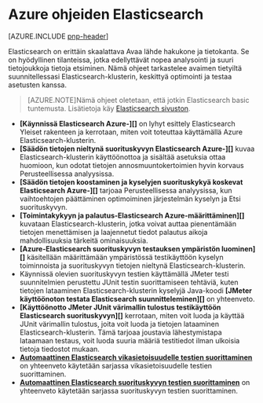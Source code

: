 
<properties
   pageTitle="Azure ohjeiden Elasticsearch | Microsoft Azure"
   description="Azure ohjeiden Elasticsearch."
   services=""
   documentationCenter="na"
   authors="dragon119"
   manager="bennage"
   editor=""
   tags=""/>

<tags
   ms.service="guidance"
   ms.devlang="na"
   ms.topic="article"
   ms.tgt_pltfrm="na"
   ms.workload="na"
   ms.date="09/22/2016"
   ms.author="masashin"/>

# <a name="elasticsearch-on-azure-guidance"></a>Azure ohjeiden Elasticsearch 

[AZURE.INCLUDE [pnp-header](../../includes/guidance-pnp-header-include.md)]

Elasticsearch on erittäin skaalattava Avaa lähde hakukone ja tietokanta. Se on hyödyllinen tilanteissa, jotka edellyttävät nopea analysointi ja suuri tietojoukkoja tietoja etsiminen. Nämä ohjeet tarkastelee avaimen tietyiltä suunnitellessasi Elasticsearch-klusterin, keskittyä optimointi ja testaa asetusten kanssa.

> [AZURE.NOTE]Nämä ohjeet oletetaan, että jotkin Elasticsearch basic tuntemusta. Lisätietoja käy [Elasticsearch sivuston](https://www.elastic.co/products/elasticsearch). 

- **[Käynnissä Elasticsearch Azure-][]** on lyhyt esittely Elasticsearch Yleiset rakenteen ja kerrotaan, miten voit toteuttaa käyttämällä Azure Elasticsearch-klusterin. 
- **[Säädön tietojen nieltynä suorituskyvyn Elasticsearch Azure-][]** kuvaa Elasticsearch-klusterin käyttöönottoa ja sisältää asetuksia ottaa huomioon, kun odotat tietojen annosmuuntokertoimien hyvin korvaus Perusteellisessa analyysissa.
- **[Säädön tietojen koostaminen ja kyselyjen suorituskykyä koskevat Elasticsearch Azure-][]** tarjoaa Perusteellisessa analyysissa, kun vaihtoehtojen päättäminen optimoiminen järjestelmän kyselyn ja Etsi suorituskyvyn.
- **[Toimintakykyyn ja palautus-Elasticsearch Azure-määrittäminen][]** kuvataan Elasticsearch-klusterin, jotka voivat auttaa pienentämään tietojen menettämisen ja laajennetut tiedot palautus aikoja mahdollisuuksia tärkeitä ominaisuuksia.
- **[Azure-Elasticsearch suorituskyvyn testauksen ympäristön luominen][]** käsitellään määrittämään ympäristössä testikäyttöön kyselyn toiminnoista ja suorituskyvyn tietojen nieltynä Elasticsearch-klusterin. 
- Käynnissä olevien suorituskyvyn testien käyttämällä JMeter testi suunnitelmien perustettu JUnit testin suorittamiseen tehtäviä, kuten tietojen lataaminen Elasticsearch-klusterin kyselyjä Java-koodi **[JMeter käyttöönoton testata Elasticsearch suunnitteleminen][]** on yhteenveto.
- **[Käyttöönotto JMeter JUnit värimallin tulostus testikäyttöön Elasticsearch suorituskyvyn][]** kerrotaan, miten voit luoda ja käyttää JUnit värimallin tulostus, joita voit luoda ja tietojen lataaminen Elasticsearch-klusterin. Tämä tarjoaa joustavia lähestymistapa lataamaan testaus, voit luoda suuria määriä testitiedot ilman ulkoisia tietoja tiedostot mukaan. 
- **[Automaattinen Elasticsearch vikasietoisuudelle testien suorittaminen][]** on yhteenveto käytetään sarjassa vikasietoisuudelle testien suorittaminen. 
- **[Automaattinen Elasticsearch suorituskyvyn testien suorittaminen][]** on yhteenveto käytetään sarjassa suorituskyvyn testien suorittaminen.


[Azure Elasticsearch käytössä]: guidance-elasticsearch-running-on-azure.md
[Azure-Elasticsearch tietojen nieltynä suorituskyvyn säätö]: guidance-elasticsearch-tuning-data-ingestion-performance.md
[Suorituskyvyn, testaus Elasticsearch Azure-ympäristön luominen]: guidance-elasticsearch-creating-performance-testing-environment.md
[Käyttöönoton JMeter testaussuunnitelmaa Elasticsearch varten]: guidance-elasticsearch-implementing-jmeter-test-plan.md
[Käyttöönotto testikäyttöön Elasticsearch suorituskyvyn JMeter JUnit värimallin-tulostus]: guidance-elasticsearch-deploying-jmeter-junit-sampler.md
[Tietojen koostaminen ja Elasticsearch Azure-kyselyn suorituskykyä]: guidance-elasticsearch-tuning-data-aggregation-and-query-performance.md
[Määrittäminen Elasticsearch Azure-toimintakykyyn ja palauttaminen]: guidance-elasticsearch-configuring-resilience-and-recovery.md
[Automaattinen Elasticsearch Vikasietoisuudelle testien suorittaminen]: guidance-elasticsearch-running-automated-resilience-tests.md
[Automaattinen Elasticsearch suorituskyvyn testien suorittaminen]: guidance-elasticsearch-running-automated-performance-tests.md
